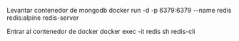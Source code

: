 Levantar contenedor de mongodb
docker run -d -p 6379:6379 --name redis redis:alpine redis-server

Entrar al contenedor de docker
docker exec -it redis sh
redis-cli

